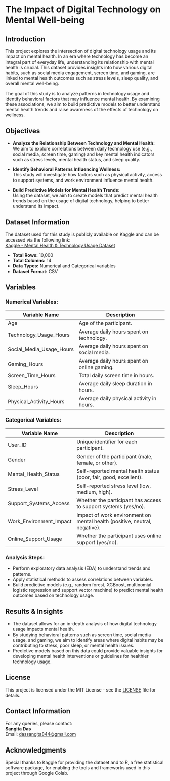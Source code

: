 # **The Impact of Digital Technology on Mental Well-being**

## **Introduction**

This project explores the intersection of digital technology usage and its impact on mental health. In an era where technology has become an integral part of everyday life, understanding its relationship with mental health is crucial. This dataset provides insights into how various digital habits, such as social media engagement, screen time, and gaming, are linked to mental health outcomes such as stress levels, sleep quality, and overall mental well-being.

The goal of this study is to analyze patterns in technology usage and identify behavioral factors that may influence mental health. By examining these associations, we aim to build predictive models to better understand mental health trends and raise awareness of the effects of technology on wellness.

## **Objectives**

- **Analyze the Relationship Between Technology and Mental Health:**  
  We aim to explore correlations between daily technology use (e.g., social media, screen time, gaming) and key mental health indicators such as stress levels, mental health status, and sleep quality.
  
- **Identify Behavioral Patterns Influencing Wellness:**  
  This study will investigate how factors such as physical activity, access to support systems, and work environment influence mental health.

- **Build Predictive Models for Mental Health Trends:**  
  Using the dataset, we aim to create models that predict mental health trends based on the usage of digital technology, helping to better understand its impact.

## **Dataset Information**

The dataset used for this study is publicly available on Kaggle and can be accessed via the following link:  
[Kaggle - Mental Health & Technology Usage Dataset](https://www.kaggle.com/datasets/waqi786/mental-health-and-technology-usage-dataset/data)

- **Total Rows:** 10,000  
- **Total Columns:** 14  
- **Data Types:** Numerical and Categorical variables  
- **Dataset Format:** CSV

## **Variables**

### **Numerical Variables:**

| **Variable Name**           | **Description**                                            |
|-----------------------------|------------------------------------------------------------|
| Age                         | Age of the participant.                                   |
| Technology_Usage_Hours      | Average daily hours spent on technology.                   |
| Social_Media_Usage_Hours    | Average daily hours spent on social media.                 |
| Gaming_Hours                | Average daily hours spent on online gaming.                |
| Screen_Time_Hours           | Total daily screen time in hours.                          |
| Sleep_Hours                 | Average daily sleep duration in hours.                     |
| Physical_Activity_Hours     | Average daily physical activity in hours.                  |

### **Categorical Variables:**

| **Variable Name**           | **Description**                                            |
|-----------------------------|------------------------------------------------------------|
| User_ID                     | Unique identifier for each participant.                    |
| Gender                      | Gender of the participant (male, female, or other).        |
| Mental_Health_Status        | Self-reported mental health status (poor, fair, good, excellent). |
| Stress_Level                | Self-reported stress level (low, medium, high).            |
| Support_Systems_Access      | Whether the participant has access to support systems (yes/no). |
| Work_Environment_Impact     | Impact of work environment on mental health (positive, neutral, negative). |
| Online_Support_Usage       | Whether the participant uses online support (yes/no).      |

### **Analysis Steps:**
- Perform exploratory data analysis (EDA) to understand trends and patterns.
- Apply statistical methods to assess correlations between variables.
- Build predictive models (e.g., random forest, XGBoost, multinomial logistic regression and support vector machine) to predict mental health outcomes based on technology usage.

## **Results & Insights**

- The dataset allows for an in-depth analysis of how digital technology usage impacts mental health.  
- By studying behavioral patterns such as screen time, social media usage, and gaming, we aim to identify areas where digital habits may be contributing to stress, poor sleep, or mental health issues.
- Predictive models based on this data could provide valuable insights for developing mental health interventions or guidelines for healthier technology usage.

## **License**

This project is licensed under the MIT License - see the [LICENSE](https://github.com/dassangita844/Mental_Health_and_Technology/blob/main/LICENSE) file for details.

## **Contact Information**

For any queries, please contact:  
**Sangita Das**  
Email: dassangita844@gmail.com

## **Acknowledgments**  
Special thanks to Kaggle for providing the dataset and to R, a free statistical software package, for enabling the tools and frameworks used in this project through Google Colab.
